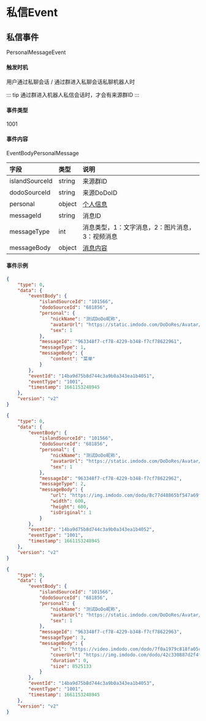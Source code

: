 # 私信Event


## 私信事件

PersonalMessageEvent

#### 触发时机

用户通过私聊会话 / 通过群进入私聊会话私聊机器人时

::: tip
通过群进入机器人私信会话时，才会有来源群ID
:::

#### 事件类型

1001

#### 事件内容

EventBodyPersonalMessage

|字段|类型|说明|
|:---------------|:-----|:---------------|
|islandSourceId|string|来源群ID|
|dodoSourceId|string|来源DoDoID|
|personal|object|[个人信息](../api/message.md#个人信息)|
|messageId|string|消息ID|
|messageType|int|消息类型，1：文字消息，2：图片消息，3：视频消息|
|messageBody|object|[消息内容](../api/message.md#消息内容)|

#### 事件示例

<CodeGroup>
  <CodeGroupItem title="1 - 文字消息" active>

```json
{
    "type": 0,
    "data": {
        "eventBody": {
            "islandSourceId": "101566",
            "dodoSourceId": "681856",
            "personal": {
                "nickName": "测试DoDo昵称",
                "avatarUrl": "https://static.imdodo.com/DoDoRes/Avatar/6.png",
                "sex": 1
            },
            "messageId": "963348f7-cf78-4229-b348-f7cf78622961",
            "messageType": 1,
            "messageBody": {
                "content": "菜单"
            }
        },
        "eventId": "14ba9d75b8d744c3a9b0a343ea1b4051",
        "eventType": "1001",
        "timestamp": 1661153248945
    },
    "version": "v2"
}
```

  </CodeGroupItem>

 <CodeGroupItem title="2 - 图片消息">

```json
{
    "type": 0,
    "data": {
        "eventBody": {
            "islandSourceId": "101566",
            "dodoSourceId": "681856",
            "personal": {
                "nickName": "测试DoDo昵称",
                "avatarUrl": "https://static.imdodo.com/DoDoRes/Avatar/6.png",
                "sex": 1
            },
            "messageId": "963348f7-cf78-4229-b348-f7cf78622962",
            "messageType": 2,
            "messageBody": {
                "url": "https://img.imdodo.com/dodo/8c77d48865bf547a69fb3bba6228760c.png",
                "width": 600,
                "height": 600,
                "isOriginal": 1
            }
        },
        "eventId": "14ba9d75b8d744c3a9b0a343ea1b4052",
        "eventType": "1001",
        "timestamp": 1661153248945
    },
    "version": "v2"
}
```

  </CodeGroupItem>

   <CodeGroupItem title="3 - 视频消息">

```json
{
    "type": 0,
    "data": {
        "eventBody": {
            "islandSourceId": "101566",
            "dodoSourceId": "681856",
            "personal": {
                "nickName": "测试DoDo昵称",
                "avatarUrl": "https://static.imdodo.com/DoDoRes/Avatar/6.png",
                "sex": 1
            },
            "messageId": "963348f7-cf78-4229-b348-f7cf78622963",
            "messageType": 3,
            "messageBody": {
                "url": "https://video.imdodo.com/dodo/7f0a1979c818fa05cf7bdeae20aad24b.mp4",
                "coverUrl": "https://img.imdodo.com/dodo/42c330887d2f4fa5bebbde53653443cd.png",
                "duration": 0,
                "size": 8525133
            }
        },
        "eventId": "14ba9d75b8d744c3a9b0a343ea1b4053",
        "eventType": "1001",
        "timestamp": 1661153248945
    },
    "version": "v2"
}
```

  </CodeGroupItem>

</CodeGroup>